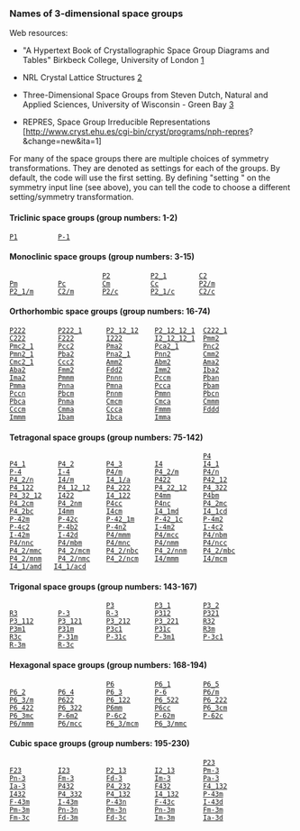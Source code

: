 ### Names of 3-dimensional space groups

Web resources:

  - "A Hypertext Book of Crystallographic Space Group Diagrams and
    Tables" Birkbeck College, University of London
    [1](http://img.chem.ucl.ac.uk/sgp/mainmenu.htm)

<!-- end list -->

  - NRL Crystal Lattice Structures
    [2](http://cst-www.nrl.navy.mil/lattice/spcgrp/index.html)

<!-- end list -->

  - Three-Dimensional Space Groups from Steven Dutch, Natural and
    Applied Sciences, University of Wisconsin - Green Bay
    [3](http://www.uwgb.edu/dutchs/SYMMETRY/3dSpaceGrps/3dspgrp.htm)

<!-- end list -->

  - REPRES, Space Group Irreducible Representations
    \[<http://www.cryst.ehu.es/cgi-bin/cryst/programs/nph-repres>?\&change=new\&ita=1\]

For many of the space groups there are multiple choices of symmetry
transformations. They are denoted as settings for each of the groups. By
default, the code will use the first setting. By defining "setting
<integer setting>" on the symmetry input line (see above), you can tell
the code to choose a different setting/symmetry
transformation.

#### Triclinic space groups (group numbers: 1-2)

[`P1`](P1)`          `[`P-1`](P-1)

#### Monoclinic space groups (group numbers: 3-15)

`                       `[`P2`](P2)`          `[`P2_1`](P2_1)`        `[`C2`](C2)`          `  
[`Pm`](Pm)`          `[`Pc`](Pc)`         `[`Cm`](Cm)`          `[`Cc`](Cc)`          `[`P2/m`](P2Sm)`        `  
[`P2_1/m`](P2_1Sm)`      `[`C2/m`](C2Sm)`       `[`P2/c`](P2Sc)`        `[`P2_1/c`](P2_1Sc)`      `[`C2/c`](C2Sc)

#### Orthorhombic space groups (group numbers: 16-74)

[`P222`](P222)`        `[`P222_1`](P222_1)`      `[`P2_12_12`](P2_12_12)`    `[`P2_12_12_1`](P2_12_12_1)`  `[`C222_1`](C222_1)  
[`C222`](C222)`        `[`F222`](F222)`        `[`I222`](I222)`        `[`I2_12_12_1`](I2_12_12_1)`  `[`Pmm2`](Pmm2)  
[`Pmc2_1`](Pmc2_1)`      `[`Pcc2`](Pcc2)`        `[`Pma2`](Pma2)`        `[`Pca2_1`](Pca2_1)`      `[`Pnc2`](Pnc2)  
[`Pmn2_1`](Pmn2_1)`      `[`Pba2`](Pba2)`        `[`Pna2_1`](Pna2_1)`      `[`Pnn2`](Pnn2)`        `[`Cmm2`](Cmm2)  
[`Cmc2_1`](Cmc2_1)`      `[`Ccc2`](Ccc2)`        `[`Amm2`](Amm2)`        `[`Abm2`](Abm2)`        `[`Ama2`](Ama2)  
[`Aba2`](Aba2)`        `[`Fmm2`](Fmm2)`        `[`Fdd2`](Fdd2)`        `[`Imm2`](Imm2)`        `[`Iba2`](Iba2)  
[`Ima2`](Ima2)`        `[`Pmmm`](Pmmm)`        `[`Pnnn`](Pnnn)`        `[`Pccm`](Pccm)`        `[`Pban`](Pban)  
[`Pmma`](Pmma)`        `[`Pnna`](Pnna)`        `[`Pmna`](Pmna)`        `[`Pcca`](Pcca)`        `[`Pbam`](Pbam)  
[`Pccn`](Pccn)`        `[`Pbcm`](Pbcm)`        `[`Pnnm`](Pnnm)`        `[`Pmmn`](Pmmn)`        `[`Pbcn`](Pbcn)  
[`Pbca`](Pbca)`        `[`Pnma`](Pnma)`        `[`Cmcm`](Cmcm)`        `[`Cmca`](Cmca)`        `[`Cmmm`](Cmmm)  
[`Cccm`](Cccm)`        `[`Cmma`](Cmma)`        `[`Ccca`](Ccca)`        `[`Fmmm`](Fmmm)`        `[`Fddd`](Fddd)  
[`Immm`](Immm)`        `[`Ibam`](Ibam)`        `[`Ibca`](Ibca)`        `[`Imma`](Imma)

#### Tetragonal space groups (group numbers: 75-142)

`                                                `[`P4`](P4)  
[`P4_1`](P4_1)`        `[`P4_2`](P4_2)`        `[`P4_3`](P4_3)`        `[`I4`](I4)`          `[`I4_1`](I4_1)  
[`P-4`](P-4)`         `[`I-4`](I-4)`         `[`P4/m`](P4Sm)`        `[`P4_2/m`](P4_2Sm)`      `[`P4/n`](P4Sn)  
[`P4_2/n`](P4_2Sn)`      `[`I4/m`](I4Sm)`        `[`I4_1/a`](I4_1Sa)`      `[`P422`](P422)`        `[`P42_12`](P42_12)  
[`P4_122`](P4_122)`      `[`P4_12_12`](P4_12_12)`    `[`P4_222`](P4_222)`      `[`P4_22_12`](P4_22_12)`    `[`P4_322`](P4_322)  
[`P4_32_12`](P4_32_12)`    `[`I422`](I422)`        `[`I4_122`](I4_122)`      `[`P4mm`](P4mm)`        `[`P4bm`](P4bm)  
[`P4_2cm`](P4_2cm)`      `[`P4_2nm`](P4_2nm)`      `[`P4cc`](P4cc)`        `[`P4nc`](P4nc)`        `[`P4_2mc`](P4_2mc)  
[`P4_2bc`](P4_2bc)`      `[`I4mm`](I4mm)`        `[`I4cm`](I4cm)`        `[`I4_1md`](I4_1md)`      `[`I4_1cd`](I4_1cd)  
[`P-42m`](P-42m)`       `[`P-42c`](P-42c)`       `[`P-42_1m`](P-42_1m)`     `[`P-42_1c`](P-42_1c)`     `[`P-4m2`](P-4m2)  
[`P-4c2`](P-4c2)`       `[`P-4b2`](P-4b2)`       `[`P-4n2`](P-4n2)`       `[`I-4m2`](I-4m2)`       `[`I-4c2`](I-4c2)  
[`I-42m`](I-42m)`       `[`I-42d`](I-42d)`       `[`P4/mmm`](P4Smmm)`      `[`P4/mcc`](P4Smcc)`      `[`P4/nbm`](P4Snbm)  
[`P4/nnc`](P4Snnc)`      `[`P4/mbm`](P4Smbm)`      `[`P4/mnc`](P4Smnc)`      `[`P4/nmm`](P4Snmm)`      `[`P4/ncc`](P4Sncc)  
[`P4_2/mmc`](P4_2Smmc)`    `[`P4_2/mcm`](P4_2Smcm)`    `[`P4_2/nbc`](P4_2Snbc)`    `[`P4_2/nnm`](P4_2Snnm)`    `[`P4_2/mbc`](P4_2Smbc)  
[`P4_2/mnm`](P4_2Smnm)`    `[`P4_2/nmc`](P4_2Snmc)`    `[`P4_2/ncm`](P4_2Sncm)`    `[`I4/mmm`](I4Smmm)`      `[`I4/mcm`](I4Smcm)  
[`I4_1/amd`](I4_1Samd)`   `[`I4_1/acd`](I4_1Sacd)

#### Trigonal space groups (group numbers: 143-167)

`                        `[`P3`](P3)`          `[`P3_1`](P3_1)`        `[`P3_2`](P3_2)  
[`R3`](R3)`          `[`P-3`](P-3)`         `[`R-3`](R-3)`         `[`P312`](P312)`        `[`P321`](P321)  
[`P3_112`](P3_112)`      `[`P3_121`](P3_121)`      `[`P3_212`](P3_212)`      `[`P3_221`](P3_221)`      `[`R32`](R32)  
[`P3m1`](P3m1)`        `[`P31m`](P31m)`        `[`P3c1`](P3c1)`        `[`P31c`](P31c)`        `[`R3m`](R3m)  
[`R3c`](R3c)`         `[`P-31m`](P-31m)`       `[`P-31c`](P-31c)`       `[`P-3m1`](P-3m1)`       `[`P-3c1`](P-3c1)  
[`R-3m`](R-3m)`        `[`R-3c`](R-3c)

#### Hexagonal space groups (group numbers: 168-194)

`                        `[`P6`](P6)`          `[`P6_1`](P6_1)`        `[`P6_5`](P6_5)  
[`P6_2`](P6_2)`        `[`P6_4`](P6_4)`        `[`P6_3`](P6_3)`        `[`P-6`](P-6)`         `[`P6/m`](P6Sm)  
[`P6_3/m`](P6_3Sm)`      `[`P622`](P622)`        `[`P6_122`](P6_122)`      `[`P6_522`](P6_522)`      `[`P6_222`](P6_222)  
[`P6_422`](P6_422)`      `[`P6_322`](P6_322)`      `[`P6mm`](P6mm)`        `[`P6cc`](P6cc)`        `[`P6_3cm`](P6_3cm)  
[`P6_3mc`](P6_3mc)`      `[`P-6m2`](P-6m2)`       `[`P-6c2`](P-6c2)`       `[`P-62m`](P-62m)`       `[`P-62c`](P-62c)  
[`P6/mmm`](P6Smmm)`      `[`P6/mcc`](P6Smcc)`      `[`P6_3/mcm`](P6_3Smcm)`    `[`P6_3/mmc`](P6_3Smmc)

#### Cubic space groups (group numbers: 195-230)

`                                                `[`P23`](P23)  
[`F23`](F23)`         `[`I23`](I23)`         `[`P2_13`](P2_13)`       `[`I2_13`](I2_13)`       `[`Pm-3`](Pm-3)  
[`Pn-3`](Pn-3)`        `[`Fm-3`](Fm-3)`        `[`Fd-3`](Fd-3)`        `[`Im-3`](Im-3)`        `[`Pa-3`](Pa-3)  
[`Ia-3`](Ia-3)`        `[`P432`](P432)`        `[`P4_232`](P4_232)`      `[`F432`](F432)`        `[`F4_132`](F4_132)  
[`I432`](I432)`        `[`P4_332`](P4_332)`      `[`P4_132`](P4_132)`      `[`I4_132`](I4_132)`      `[`P-43m`](P-43m)  
[`F-43m`](F-43m)`       `[`I-43m`](I-43m)`       `[`P-43n`](P-43n)`       `[`F-43c`](F-43c)`       `[`I-43d`](I-43d)  
[`Pm-3m`](Pm-3m)`       `[`Pn-3n`](Pn-3n)`       `[`Pm-3n`](Pm-3n)`       `[`Pn-3m`](Pn-3m)`       `[`Fm-3m`](Fm-3m)  
[`Fm-3c`](Fm-3c)`       `[`Fd-3m`](Fd-3m)`       `[`Fd-3c`](Fd-3c)`       `[`Im-3m`](Im-3m)`       `[`Ia-3d`](Ia-3d)

<!--{{:geometry_load}}-->
